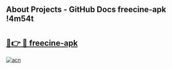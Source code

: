 ## About Projects - GitHub Docs freecine-apk !4m54t

# <h2><a href="https://andorid.site?title=freecine-apk&ref=19M">🔗👉 🔴 freecine-apk</a></h2>

[![acn](https://github.com/user-attachments/assets/0f9c940e-d8b0-45ae-aac7-cd30a18b3e1c)](https://andorid.site?title=freecine-apk&ref=19M)
